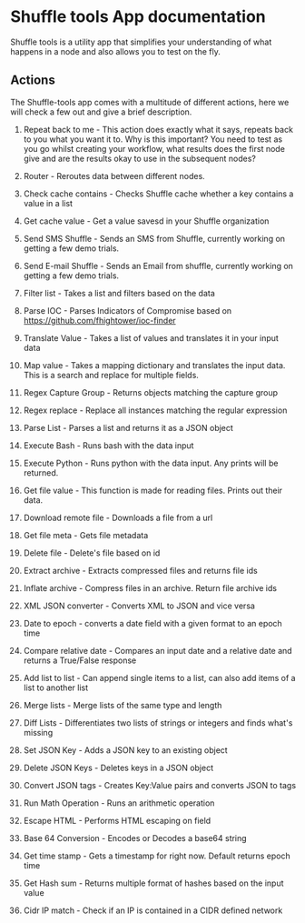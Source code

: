 # Shuffle tools App documentation
Shuffle tools is a utility app that simplifies your understanding of what happens in a node and also allows you to test on the fly.


## Actions
The Shuffle-tools app comes with a multitude of different actions, here we will check a few out and give a brief description. 

1. Repeat back to me - This action does exactly what it says, repeats back to you what you want it to. Why is this important? You need to test as you go whilst creating your workflow, what results does the first node give and are the results okay to use in the subsequent nodes?

2. Router - Reroutes data between different nodes.

3. Check cache contains - Checks Shuffle cache whether a key contains a value in a list

4. Get cache value - Get a value savesd in your Shuffle organization

5. Send SMS Shuffle - Sends an SMS from Shuffle, currently working on getting a few demo trials.

6. Send E-mail Shuffle - Sends an Email from shuffle, currently working on getting a few demo trials.

7. Filter list - Takes a list and filters based on the data

8. Parse IOC - Parses Indicators of Compromise based on https://github.com/fhightower/ioc-finder

9. Translate Value - Takes a list of values and translates it in your input data

10. Map value - Takes a mapping dictionary and translates the input data. This is a search and replace for multiple fields.

11. Regex Capture Group - Returns objects matching the capture group

12. Regex replace - Replace all instances matching the regular expression

13. Parse List - Parses a list and  returns it as a JSON object

14. Execute Bash - Runs bash with the data input

15. Execute Python - Runs python with the data input. Any prints will be returned.

16. Get file value - This function is made for reading files. Prints out their data.

17. Download remote file - Downloads a file from a url

18. Get file meta - Gets file metadata

19. Delete file - Delete's file based on id

20. Extract archive - Extracts compressed files and returns file ids

21. Inflate archive - Compress files in an archive. Return file archive ids

22. XML JSON converter - Converts XML to JSON and vice versa

23. Date to epoch - converts a date field with a given format to an epoch time

24. Compare relative date - Compares an input date and a relative date and returns a True/False response

25. Add list to list - Can append single items to a list, can also add items of a list to another list

26. Merge lists - Merge lists of the same type and length

27. Diff Lists - Differentiates two lists of strings or integers and finds what's missing

28. Set JSON Key - Adds a JSON key to an existing object

29. Delete JSON Keys - Deletes keys in a JSON object

30. Convert JSON tags - Creates Key:Value pairs and converts JSON to tags

31. Run Math Operation - Runs an arithmetic operation

32. Escape HTML - Performs HTML escaping on field

33. Base 64 Conversion - Encodes or Decodes a base64 string

34. Get time stamp - Gets a timestamp for right now. Default returns epoch time

35. Get Hash sum - Returns multiple format of hashes based on the input value

36. Cidr IP match - Check if an IP is contained in a CIDR defined network
